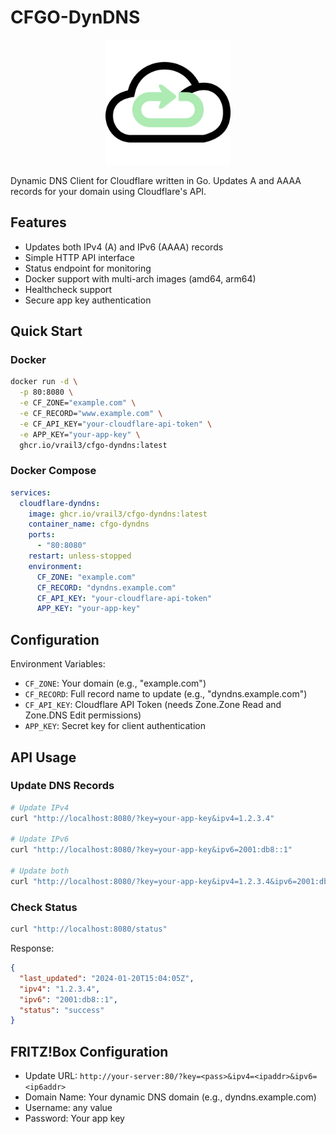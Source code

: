 # CFGO-DynDNS

<p align="center">
  <img src="CFGO-DynDNS.svg" alt="CFGO-DynDNS Logo" width="200" height="200">
</p>

Dynamic DNS Client for Cloudflare written in Go. Updates A and AAAA records for your domain using Cloudflare's API.

## Features

- Updates both IPv4 (A) and IPv6 (AAAA) records
- Simple HTTP API interface
- Status endpoint for monitoring
- Docker support with multi-arch images (amd64, arm64)
- Healthcheck support
- Secure app key authentication

## Quick Start

### Docker

```bash
docker run -d \
  -p 80:8080 \
  -e CF_ZONE="example.com" \
  -e CF_RECORD="www.example.com" \
  -e CF_API_KEY="your-cloudflare-api-token" \
  -e APP_KEY="your-app-key" \
  ghcr.io/vrail3/cfgo-dyndns:latest
```

### Docker Compose

```yaml
services:
  cloudflare-dyndns:
    image: ghcr.io/vrail3/cfgo-dyndns:latest
    container_name: cfgo-dyndns
    ports:
      - "80:8080"
    restart: unless-stopped
    environment:
      CF_ZONE: "example.com"
      CF_RECORD: "dyndns.example.com"
      CF_API_KEY: "your-cloudflare-api-token"
      APP_KEY: "your-app-key"
```

## Configuration

Environment Variables:

- `CF_ZONE`: Your domain (e.g., "example.com")
- `CF_RECORD`: Full record name to update (e.g., "dyndns.example.com")
- `CF_API_KEY`: Cloudflare API Token (needs Zone.Zone Read and Zone.DNS Edit permissions)
- `APP_KEY`: Secret key for client authentication

## API Usage

### Update DNS Records

```bash
# Update IPv4
curl "http://localhost:8080/?key=your-app-key&ipv4=1.2.3.4"

# Update IPv6
curl "http://localhost:8080/?key=your-app-key&ipv6=2001:db8::1"

# Update both
curl "http://localhost:8080/?key=your-app-key&ipv4=1.2.3.4&ipv6=2001:db8::1"
```

### Check Status

```bash
curl "http://localhost:8080/status"
```

Response:

```json
{
  "last_updated": "2024-01-20T15:04:05Z",
  "ipv4": "1.2.3.4",
  "ipv6": "2001:db8::1",
  "status": "success"
}
```

## FRITZ!Box Configuration

- Update URL: `http://your-server:80/?key=<pass>&ipv4=<ipaddr>&ipv6=<ip6addr>`
- Domain Name: Your dynamic DNS domain (e.g., dyndns.example.com)
- Username: any value
- Password: Your app key
